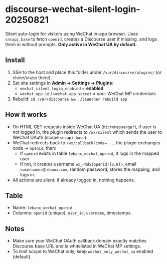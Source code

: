# discourse-wechat-silent-login-20250821

Silent auto-login for visitors using WeChat in-app browser. Uses `snsapi_base` to fetch `openid`, creates a Discourse user if missing, and logs them in without prompts. **Only active in WeChat UA by default.**

## Install

1. SSH to the host and place this folder under `/var/discourse/plugins/` (or clone/unzip there).
2. Set site settings in **Admin → Settings → Plugins**:
   - `wechat_silent_login_enabled` = **enabled**
   - `wechat_app_id` / `wechat_app_secret` = your WeChat MP credentials
3. Rebuild: `cd /var/discourse && ./launcher rebuild app`

## How it works

- On HTML GET requests inside WeChat UA (`MicroMessenger`), if user is not logged in, the plugin redirects to `/wx/silent` which sends the user to WeChat OAuth (scope `snsapi_base`).  
- WeChat redirects back to `/wx/callback?code=...`, the plugin exchanges code → `openid`, then:
  - If `openid` exists in table `lebanx_wechat_openid`, it logs in the mapped user.
  - If not, it creates username `wx_<md5(openid)[0,8]>`, email `<username>@lebanx.com`, random password, stores the mapping, and logs in.
- All actions are silent; if already logged in, nothing happens.

## Table

- Name: `lebanx_wechat_openid`
- Columns: `openid` (unique), `user_id`, `username`, timestamps.

## Notes

- Make sure your WeChat OAuth callback domain exactly matches Discourse base URL and is whitelisted in WeChat MP settings.
- To limit scope to WeChat only, keep `wechat_only_wechat_ua` enabled (default).